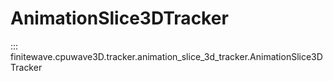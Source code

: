 # AnimationSlice3DTracker
::: finitewave.cpuwave3D.tracker.animation_slice_3d_tracker.AnimationSlice3DTracker
